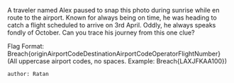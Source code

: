 A traveler named Alex paused to snap this photo during sunrise while en route to the airport. Known for always being on time, he was heading to catch a flight scheduled to arrive on 3rd April. Oddly, he always speaks fondly of October. Can you trace his journey from this one clue?

Flag Format: Breach{originAirportCodeDestinationAirportCodeOperatorFlightNumber} (All uppercase airport codes, no spaces. Example: Breach{LAXJFKAA100})

    author: Ratan
